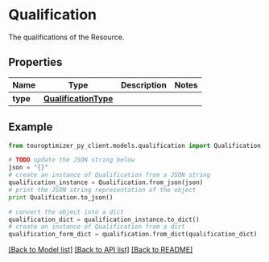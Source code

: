 # Qualification

The qualifications of the Resource.

## Properties

Name | Type | Description | Notes
------------ | ------------- | ------------- | -------------
**type** | [**QualificationType**](QualificationType.md) |  | 

## Example

```python
from touroptimizer_py_client.models.qualification import Qualification

# TODO update the JSON string below
json = "{}"
# create an instance of Qualification from a JSON string
qualification_instance = Qualification.from_json(json)
# print the JSON string representation of the object
print Qualification.to_json()

# convert the object into a dict
qualification_dict = qualification_instance.to_dict()
# create an instance of Qualification from a dict
qualification_form_dict = qualification.from_dict(qualification_dict)
```
[[Back to Model list]](../README.md#documentation-for-models) [[Back to API list]](../README.md#documentation-for-api-endpoints) [[Back to README]](../README.md)


